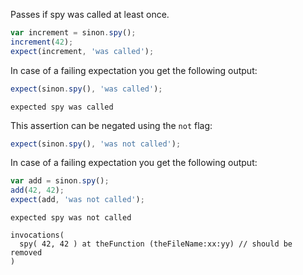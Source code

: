 Passes if spy was called at least once.

```js
var increment = sinon.spy();
increment(42);
expect(increment, 'was called');
```

In case of a failing expectation you get the following output:

```js
expect(sinon.spy(), 'was called');
```

```output
expected spy was called
```

This assertion can be negated using the `not` flag:

```js
expect(sinon.spy(), 'was not called');
```

In case of a failing expectation you get the following output:

```js
var add = sinon.spy();
add(42, 42);
expect(add, 'was not called');
```

```output
expected spy was not called

invocations(
  spy( 42, 42 ) at theFunction (theFileName:xx:yy) // should be removed
)
```
